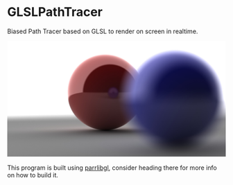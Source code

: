 # GLSLPathTracer
Biased Path Tracer based on GLSL to render on screen in realtime.

![sample 1](readme/img1.jpg)

This program is built using [parrlibgl](https://github.com/AlessandroParrotta/parrlib), consider heading there for more info on how to build it.
